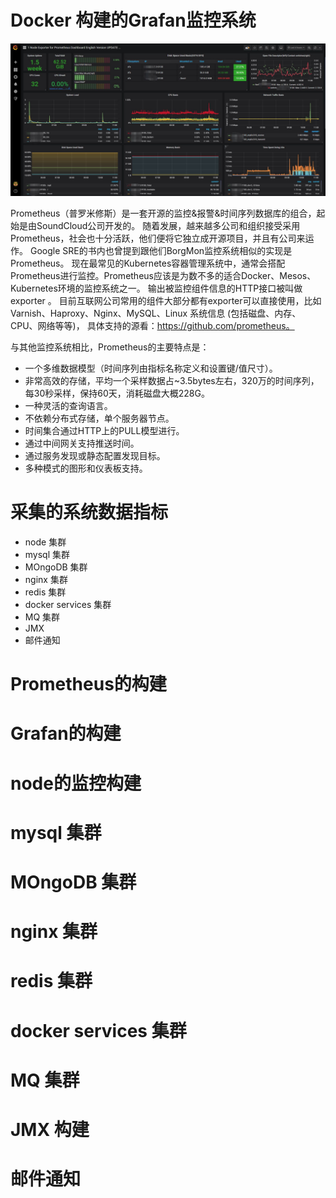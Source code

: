 # Docker 构建的Grafan监控系统

![](../Docker构建的Grafan监控系统/001.jpeg)

Prometheus（普罗米修斯）是一套开源的监控&报警&时间序列数据库的组合，起始是由SoundCloud公司开发的。
随着发展，越来越多公司和组织接受采用Prometheus，社会也十分活跃，他们便将它独立成开源项目，并且有公司来运作。
Google SRE的书内也曾提到跟他们BorgMon监控系统相似的实现是Prometheus。
现在最常见的Kubernetes容器管理系统中，通常会搭配Prometheus进行监控。Prometheus应该是为数不多的适合Docker、Mesos、Kubernetes环境的监控系统之一。
输出被监控组件信息的HTTP接口被叫做exporter 。
目前互联网公司常用的组件大部分都有exporter可以直接使用，比如Varnish、Haproxy、Nginx、MySQL、Linux 系统信息 (包括磁盘、内存、CPU、网络等等)，
具体支持的源看：https://github.com/prometheus。

与其他监控系统相比，Prometheus的主要特点是：
- 一个多维数据模型（时间序列由指标名称定义和设置键/值尺寸）。
- 非常高效的存储，平均一个采样数据占~3.5bytes左右，320万的时间序列，每30秒采样，保持60天，消耗磁盘大概228G。
- 一种灵活的查询语言。
- 不依赖分布式存储，单个服务器节点。
- 时间集合通过HTTP上的PULL模型进行。
- 通过中间网关支持推送时间。
- 通过服务发现或静态配置发现目标。
- 多种模式的图形和仪表板支持。

# 采集的系统数据指标
- node 集群
- mysql 集群
- MOngoDB 集群
- nginx 集群
- redis 集群
- docker services 集群
- MQ 集群
- JMX 
- 邮件通知

# Prometheus的构建

# Grafan的构建

# node的监控构建

# mysql 集群

# MOngoDB 集群

# nginx 集群

# redis 集群

# docker services 集群

# MQ 集群

# JMX 构建

# 邮件通知











